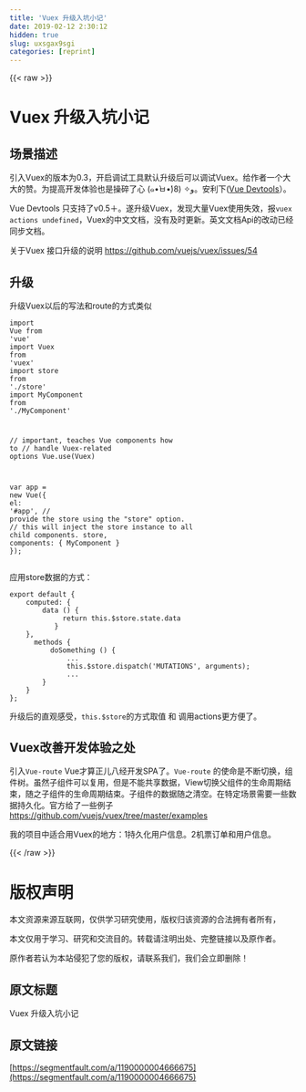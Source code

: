 ```yaml
---
title: 'Vuex 升级入坑小记' 
date: 2019-02-12 2:30:12
hidden: true
slug: uxsgax9sgi
categories: [reprint]
---
```


{{< raw >}}

                    
<h1 id="articleHeader0">Vuex 升级入坑小记</h1>
<h2 id="articleHeader1">场景描述</h2>
<p>引入Vuex的版本为0.3，开启调试工具默认升级后可以调试Vuex。给作者一个大大的赞。为提高开发体验也是操碎了心 (๑•̀ㅂ•́)و✧  (8。安利下(<a href="https://chrome.google.com/webstore/detail/vuejs-devtools/nhdogjmejiglipccpnnnanhbledajbpd?utm_source=chrome-ntp-icon" rel="nofollow noreferrer" target="_blank">Vue Devtools</a>）。</p>
<p>Vue Devtools 只支持了v0.5＋。遂升级Vuex，发现大量Vuex使用失效，报<code>vuex actions undefined</code>，Vuex的中文文档，没有及时更新。英文文档Api的改动已经同步文档。</p>
<p>关于Vuex 接口升级的说明 <a href="https://github.com/vuejs/vuex/issues/54" rel="nofollow noreferrer" target="_blank">https://github.com/vuejs/vuex/issues/54</a></p>
<h2 id="articleHeader2">升级</h2>
<p>升级Vuex以后的写法和route的方式类似</p>
<div class="widget-codetool" style="display:none;">
      <div class="widget-codetool--inner">
      <span class="selectCode code-tool" data-toggle="tooltip" data-placement="top" title="" data-original-title="全选"></span>
      <span type="button" class="copyCode code-tool" data-toggle="tooltip" data-placement="top" data-clipboard-text="import Vue from 'vue'
import Vuex from 'vuex'
import store from './store'
import MyComponent from './MyComponent'

// important, teaches Vue components how to
// handle Vuex-related options
Vue.use(Vuex)

var app = new Vue({
    el: '#app',
    // provide the store using the &quot;store&quot; option.
    // this will inject the store instance to all child components.
    store,
    components: {
       MyComponent
    }
});" title="" data-original-title="复制"></span>
      <span type="button" class="saveToNote code-tool" data-toggle="tooltip" data-placement="top" title="" data-original-title="放进笔记"></span>
      </div>
      </div><pre class="javascript hljs"><code class="javascript"><span class="hljs-keyword">import</span> Vue <span class="hljs-keyword">from</span> <span class="hljs-string">'vue'</span>
<span class="hljs-keyword">import</span> Vuex <span class="hljs-keyword">from</span> <span class="hljs-string">'vuex'</span>
<span class="hljs-keyword">import</span> store <span class="hljs-keyword">from</span> <span class="hljs-string">'./store'</span>
<span class="hljs-keyword">import</span> MyComponent <span class="hljs-keyword">from</span> <span class="hljs-string">'./MyComponent'</span>

<span class="hljs-comment">// important, teaches Vue components how to</span>
<span class="hljs-comment">// handle Vuex-related options</span>
Vue.use(Vuex)

<span class="hljs-keyword">var</span> app = <span class="hljs-keyword">new</span> Vue({
    <span class="hljs-attr">el</span>: <span class="hljs-string">'#app'</span>,
    <span class="hljs-comment">// provide the store using the "store" option.</span>
    <span class="hljs-comment">// this will inject the store instance to all child components.</span>
    store,
    <span class="hljs-attr">components</span>: {
       MyComponent
    }
});</code></pre>
<p>应用store数据的方式：</p>
<div class="widget-codetool" style="display:none;">
      <div class="widget-codetool--inner">
      <span class="selectCode code-tool" data-toggle="tooltip" data-placement="top" title="" data-original-title="全选"></span>
      <span type="button" class="copyCode code-tool" data-toggle="tooltip" data-placement="top" data-clipboard-text="export default {
    computed: {
        data () {
             return this.$store.state.data
           }
    },
      methods {
          doSomething () {
              ...
              this.$store.dispatch('MUTATIONS', arguments);
              ...
        }
    }
};
" title="" data-original-title="复制"></span>
      <span type="button" class="saveToNote code-tool" data-toggle="tooltip" data-placement="top" title="" data-original-title="放进笔记"></span>
      </div>
      </div><pre class="javascript hljs"><code class="javascript"><span class="hljs-keyword">export</span> <span class="hljs-keyword">default</span> {
    <span class="hljs-attr">computed</span>: {
        data () {
             <span class="hljs-keyword">return</span> <span class="hljs-keyword">this</span>.$store.state.data
           }
    },
      methods {
          doSomething () {
              ...
              this.$store.dispatch(<span class="hljs-string">'MUTATIONS'</span>, <span class="hljs-built_in">arguments</span>);
              ...
        }
    }
};
</code></pre>
<p>升级后的直观感受，<code>this.$store</code>的方式取值 和 调用actions更方便了。</p>
<h2 id="articleHeader3">Vuex改善开发体验之处</h2>
<p>引入<code>Vue-route</code> Vue才算正儿八经开发SPA了。<code>Vue-route</code> 的使命是不断切换，组件树。虽然子组件可以复用，但是不能共享数据，View切换父组件的生命周期结束，随之子组件的生命周期结束。子组件的数据随之清空。在特定场景需要一些数据持久化。官方给了一些例子 <a href="https://github.com/vuejs/vuex/tree/master/examples" rel="nofollow noreferrer" target="_blank">https://github.com/vuejs/vuex/tree/master/examples</a></p>
<p>我的项目中适合用Vuex的地方：1持久化用户信息。2机票订单和用户信息。</p>

                
{{< /raw >}}

# 版权声明
本文资源来源互联网，仅供学习研究使用，版权归该资源的合法拥有者所有，

本文仅用于学习、研究和交流目的。转载请注明出处、完整链接以及原作者。

原作者若认为本站侵犯了您的版权，请联系我们，我们会立即删除！

## 原文标题
Vuex 升级入坑小记

## 原文链接
[https://segmentfault.com/a/1190000004666675](https://segmentfault.com/a/1190000004666675)

